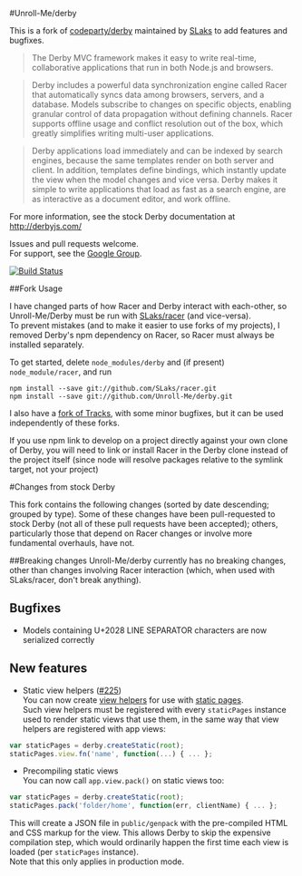 #Unroll-Me/derby

This is a fork of [codeparty/derby](https://github.com/codeparty/derby) maintained by [SLaks](http://slaks.net) to add features and bugfixes.

 > The Derby MVC framework makes it easy to write real-time, collaborative applications that run in both Node.js and browsers.

 > Derby includes a powerful data synchronization engine called Racer that automatically syncs data among browsers, servers, and a database. Models subscribe to changes on specific objects, enabling granular control of data propagation without defining channels. Racer supports offline usage and conflict resolution out of the box, which greatly simplifies writing multi-user applications.

 > Derby applications load immediately and can be indexed by search engines, because the same templates render on both server and client. In addition, templates define bindings, which instantly update the view when the model changes and vice versa. Derby makes it simple to write applications that load as fast as a search engine, are as interactive as a document editor, and work offline.

For more information, see the stock Derby documentation at http://derbyjs.com/

Issues and pull requests welcome.  
For support, see the [Google Group](https://groups.google.com/forum/?fromgroups#!forum/derbyjs).

[![Build
Status](https://secure.travis-ci.org/Unroll-Me/derby.png)](http://travis-ci.org/Unroll-Me/derby)

##Fork Usage

I have changed parts of how Racer and Derby interact with each-other, so Unroll-Me/Derby must be run with [SLaks/racer](https://github.com/SLaks/racer) (and vice-versa).  
To prevent mistakes (and to make it easier to use forks of my projects), I removed Derby's npm dependency on Racer, so Racer must always be installed separately.

To get started, delete `node_modules/derby` and (if present) `node_module/racer`, and run

```shell
npm install --save git://github.com/SLaks/racer.git
npm install --save git://github.com/Unroll-Me/derby.git
```

I also have a [fork of Tracks](https://github.com/Unroll-Me/tracks), with some minor bugfixes, but it can be used independently of these forks.

If you use npm link to develop on a project directly against your own clone of Derby, you will need to link or install Racer in the Derby clone instead of the project itself (since node will resolve packages relative to the symlink target, not your project)

#Changes from stock Derby

This fork contains the following changes (sorted by date descending; grouped by type).
Some of these changes have been pull-requested to stock Derby (not all of these pull requests have been accepted); others, particularly those that depend on Racer changes or involve more fundamental overhauls, have not.

##Breaking changes
Unroll-Me/derby currently has no breaking changes, other than changes involving Racer interaction (which, when used with SLaks/racer, don't break anything).

## Bugfixes
 - Models containing U+2028 LINE SEPARATOR characters are now serialized correctly

## New features
 - Static view helpers ([#225](https://github.com/codeparty/derby/pull/225))  
   You can now create [view helpers](http://derbyjs.com/#view_helper_functions) for use with [static pages](http://derbyjs.com/#static_pages).  
Such view helpers must be registered with every `staticPages` instance used to render static views that use them, in the same way that view helpers are registered with app views:  
```js
var staticPages = derby.createStatic(root);
staticPages.view.fn('name', function(...) { ... };
```

 - Precompiling static views  
You can now call `app.view.pack()` on static views too:  
```js
var staticPages = derby.createStatic(root);
staticPages.pack('folder/home', function(err, clientName) { ... };
```  
This will create a JSON file in `public/genpack` with the pre-compiled HTML and CSS markup for the view.  This allows Derby to skip the expensive compilation step, which would ordinarily happen the first time each view is loaded (per `staticPages` instance).  
Note that this only applies in production mode.
